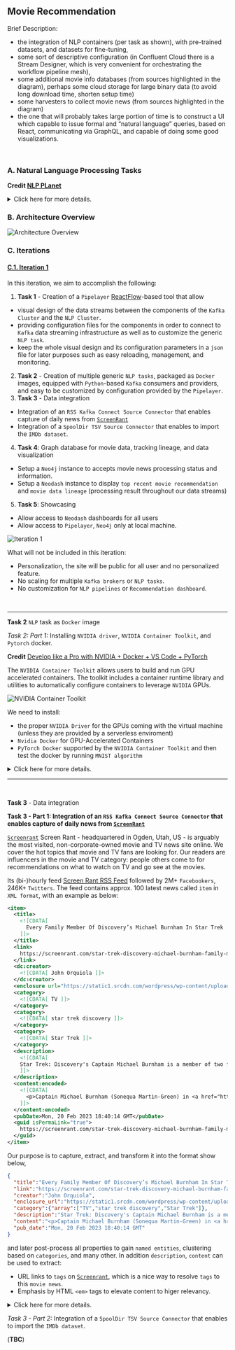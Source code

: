## Movie Recommendation

Brief Description:
- the integration of NLP containers (per task as shown), with pre-trained datasets, and datasets for fine-tuning,
- some sort of descriptive configuration (in Confluent Cloud there is a Stream Designer, which is very convenient for orchestrating the workflow pipeline mesh),
- some additional movie info databases (from sources highlighted in the diagram), perhaps some cloud storage for large binary data (to avoid long download time, shorten setup time)
- some harvesters to collect movie news (from sources highlighted in the diagram)
- the one that will probably takes large portion of time is to construct a UI which capable to issue formal and “natural language” queries, based on React, communicating via GraphQL, and capable of doing some good visualizations.

&nbsp;

### A. Natural Language Processing Tasks

**Credit [NLP PLanet](https://www.nlplanet.org)**

<details>
<summary>Click here for more details.</summary>
<p>

1. Text Preprocessing
  + Coreference Resolution: clustering mentions in text that refer to the same underlying real-world entities.
  + Part Of Speech (POS) tagging: tagging a word in a text with its part of speech. A part of speech is a category of words with similar grammatical properties, such as noun, verb, adjective, adverb, pronoun, preposition, conjunction, etc.
  + Word Sense Disambiguation: associating words in context with their most suitable entry in a pre-defined sense inventory (typically WordNet).
  + Grammatical Error Correction: correcting different kinds of errors in text such as spelling, punctuation, grammatical, and word choice errors.
  + Feature Extraction: extraction of generic numerical features from text, usually embeddings.
2. Classification
  + Text Classification: assigning a category to a sentence or document (e.g. spam filtering).
  + Sentiment Analysis: identifying the polarity of a piece of text.
3. Information Retrieval and Document Ranking
  + Sentence/document similarity: determining how similar two texts are.
  + Question Answering: the task of answering a question in natural language.
4. Text-to-Text Generation
  + Machine Translation: translating from one language to another.
  + Text Generation: creating text that appears indistinguishable from human-written text.
  + Text Summarization: creating a shortened version of several documents that preserves most of their meaning.
  + Text Simplification: making a text easier to read and understand, while preserving its main ideas and approximate meaning.
  + Lexical Normalization: translating/transforming a non-standard text to a standard register.
  + Paraphrase Generation: creating an output sentence that preserves the meaning of input but includes variations in word choice and grammar.
5. Knowledge bases, entities and relations
  + Relation extraction: extracting semantic relationships from a text. Extracted relationships usually occur between two or more entities and fall into specific semantic categories (e.g. lives in, sister of, etc).
  + Relation prediction: identifying a named relation between two named semantic entities.
  + Named Entity Recognition: tagging entities in text with their corresponding type, typically in BIO notation.
  + Entity Linking: recognizing and disambiguating named entities to a knowledge base (typically Wikidata).
6. Topics and Keywords
  + Topic Modeling: identifying abstract “topics” underlying a collection of documents.
  + Keyword Extraction: identifying the most relevant terms to describe the subject of a document
7. Chatbots
  + Intent Detection: capturing the semantics behind messages from users and assigning them to the correct label.
  + Slot Filling: aims to extract the values of certain types of attributes (or slots, such as cities or dates) for a given entity from texts.
  + Dialog Management: managing of state and flow of conversations.
8. Text Reasoning
  + Common Sense Reasoning: use of “common sense” or world knowledge to make inferences.
  + Natural Language Inference: determining whether a “hypothesis” is true (entailment), false (contradiction), or undetermined (neutral) given a “premise”.
9. Fake News and Hate Speech Detection
  + Fake News Detection: detecting and filtering out texts containing false and misleading information.
  + Stance Detection: determining an individual’s reaction to a primary actor’s claim. It is a core part of a set of approaches to fake news assessment.
  + Hate Speech Detection: detecting if a piece of text contains hate speech.
10. Text-to-Data and viceversa
  + Text-to-Speech: technology that reads digital text aloud.
  + Speech-to-Text: transcribing speech to text.
  + Text-to-Image: generating photo-realistic images which are semantically consistent with the text descriptions.
  + Data-to-Text: producing text from non-linguistic input, such as databases of records, spreadsheets, and expert system knowledge bases.

![NLP Task](../img/movie-rec/NLP_tasks.png)

</p>
</details>

### B. Architecture Overview

![Architecture Overview](../img/movie-rec/DMRI-EXC3-Movie-Recommendation.001.png)

### C. Iterations

#### [C.1. Iteration 1](#c1-iteration-1)

In this iteration, we aim to accomplish the following:
1. **Task 1** - Creation of a `Pipelayer` [ReactFlow](https://reactflow.dev)-based tool that allow
  + visual design of the data streams between the components of the `Kafka Cluster` and the `NLP Cluster`.
  + providing configuration files for the components in order to connect to `Kafka` data streaming infrastructure as well as to customize the generic `NLP task`.
  + keep the whole visual design and its configuration parameters in a `json` file for later purposes such as easy reloading, management, and monitoring.
2. **Task 2** -  Creation of multiple generic `NLP tasks`, packaged as `Docker` images, equipped with `Python`-based `Kafka` consumers and providers, and easy to be customized by configuration provided by the `Pipelayer`.
3. **Task 3** - Data integration 
  + Integration of an `RSS Kafka Connect Source Connector` that enables capture of daily news from  [`ScreenRant`](https://screenrant.com)
  + Integration of a `SpoolDir TSV Source Connector` that enables to import the `IMDb dataset`.
4. **Task 4**: Graph database for movie data, tracking lineage, and data visualization
  - Setup a `Neo4j` instance to accepts movie news processing status and information.
  - Setup a `Neodash` instance to display `top recent movie recommendation` and `movie data lineage` (processing result throughout our data streams)
5. **Task 5**: Showcasing
  - Allow access to `Neodash` dashboards for all users
  - Allow access to `Pipelayer`, `Neo4j` only at local machine.

![Iteration 1](../img/movie-rec/DMRI-Example-Case-3-Movie-Recommendation-Iteration-1.png)

What will not be included in this iteration:
- Personalization, the site will be public for all user and no personalized feature.
- No scaling for multiple `Kafka brokers` or `NLP tasks`.
- No customization for `NLP pipelines` or `Recommendation dashboard`.

&nbsp;

---

**Task 2** `NLP` task as `Docker` image

*Task 2: Part 1:* Installing `NVIDIA driver`, `NVIDIA Container Toolkit`, and `Pytorch` docker.

**Credit** [Develop like a Pro with NVIDIA + Docker + VS Code + PyTorch](https://blog.roboflow.com/nvidia-docker-vscode-pytorch/)

The `NVIDIA Container Toolkit` allows users to build and run GPU accelerated containers. The toolkit includes a container runtime library and utilities to automatically configure containers to leverage `NVIDIA` GPUs.

![`NVIDIA Container Toolkit`](../img/movie-rec/nvidia-container-toolkit.png)

We need to install:
- the proper `NVIDIA Driver` for the GPUs coming with the virtual machine (unless they are provided by a serverless enviroment)
- `Nvidia Docker` for GPU-Accelerated Containers
- `PyTorch Docker` supported by the `NVIDIA Container Toolkit` and then test the docker by running `MNIST algorithm`


<details>
<summary>Click here for more details.</summary>
<p>

1. A virtual machine is created in the `Google Cloud Platform`:

- `n1-standard-8`, 8 vCPU, 30GB RAM, `threads-per-core=2`, `visible-core-count=4`
- `NVIDIA T4`
- `ubuntu-2204-jammy-v20230114`
- 100 GB persistent disk
- access via SSH (keys)
- allow HTTP/HTTPS (with provisioned static internal/external IPs)

2. Install Docker and test the installation:

```bash
./scripts/docker/install.sh
./scripts/docker/test.sh
```

3. Install `gcc`, `make`

```bash
sudo apt install gcc make
```

4. Download driver for `NVIDIA Tesla T4` supporting `CUDA 11.7`

```bash
wget "https://us.download.nvidia.com/tesla/515.86.01/NVIDIA-Linux-x86_64-515.86.01.run"
chmod +x NVIDIA-Linux-x86_64-515.86.01.run
sudo ./NVIDIA-Linux-x86_64-515.86.01.run
```

5. Run `nvidia-smi` to verify installation
```bash
nvidia-smi
```
```bash
Fri Feb 17 20:21:13 2023       
+-----------------------------------------------------------------------------+
| NVIDIA-SMI 515.86.01    Driver Version: 515.86.01    CUDA Version: 11.7     |
|-------------------------------+----------------------+----------------------+
| GPU  Name        Persistence-M| Bus-Id        Disp.A | Volatile Uncorr. ECC |
| Fan  Temp  Perf  Pwr:Usage/Cap|         Memory-Usage | GPU-Util  Compute M. |
|                               |                      |               MIG M. |
|===============================+======================+======================|
|   0  Tesla T4            Off  | 00000000:00:04.0 Off |                    0 |
| N/A   38C    P0    28W /  70W |      2MiB / 15360MiB |      4%      Default |
|                               |                      |                  N/A |
+-------------------------------+----------------------+----------------------+
                                                                               
+-----------------------------------------------------------------------------+
| Processes:                                                                  |
|  GPU   GI   CI        PID   Type   Process name                  GPU Memory |
|        ID   ID                                                   Usage      |
|=============================================================================|
|  No running processes found                                                 |
+-----------------------------------------------------------------------------+
```

6. Install Nvidia Docker for GPU-Accelerated Containers

```bash
distribution=$(. /etc/os-release;echo $ID$VERSION_ID) \
  && curl -fsSL https://nvidia.github.io/libnvidia-container/gpgkey | sudo gpg --dearmor -o /usr/share/keyrings/nvidia-container-toolkit-keyring.gpg \
  && curl -s -L https://nvidia.github.io/libnvidia-container/$distribution/libnvidia-container.list | \
  sed 's#deb https://#deb [signed-by=/usr/share/keyrings/nvidia-container-toolkit-keyring.gpg] https://#g' | \
  sudo tee /etc/apt/sources.list.d/nvidia-container-toolkit.list
sudo apt-get update
sudo apt-get install -y nvidia-docker2
sudo systemctl restart docker
```

7. Test the installation. You should see the correct output *from* `nvidia-smi` *inside the container*. 

```bash
docker run --rm --gpus all nvidia/cuda:11.7.1-base-ubuntu22.04 nvidia-smi
```
```bash
Fri Feb 17 20:23:57 2023       
+-----------------------------------------------------------------------------+
| NVIDIA-SMI 515.86.01    Driver Version: 515.86.01    CUDA Version: 11.7     |
|-------------------------------+----------------------+----------------------+
| GPU  Name        Persistence-M| Bus-Id        Disp.A | Volatile Uncorr. ECC |
| Fan  Temp  Perf  Pwr:Usage/Cap|         Memory-Usage | GPU-Util  Compute M. |
|                               |                      |               MIG M. |
|===============================+======================+======================|
|   0  Tesla T4            Off  | 00000000:00:04.0 Off |                    0 |
| N/A   40C    P0    28W /  70W |      2MiB / 15360MiB |      5%      Default |
|                               |                      |                  N/A |
+-------------------------------+----------------------+----------------------+
                                                                               
+-----------------------------------------------------------------------------+
| Processes:                                                                  |
|  GPU   GI   CI        PID   Type   Process name                  GPU Memory |
|        ID   ID                                                   Usage      |
|=============================================================================|
|  No running processes found                                                 |
+-----------------------------------------------------------------------------+
```

`--gpus` is used to specify which GPU the container should see, all means "all of them". If you want to expose only one you can pass its id `--gpus 1`. You can also specify a list of GPUs to use, `--gpus "device=1,2"`

8. Run GPU Accelerated Containers with PyTorch

```bash
docker run --gpus all -it --rm nvcr.io/nvidia/pytorch:23.01-py3
```

9. Changing to higher performance command line options

```bash
docker run --gpus all --ipc=host --ulimit memlock=-1 --ulimit stack=67108864 -it --rm nvcr.io/nvidia/pytorch:23.01-py3
```

```bash
=============
== PyTorch ==
=============

NVIDIA Release 23.01 (build 52269074)
PyTorch Version 1.14.0a0+44dac51

Container image Copyright (c) 2023, NVIDIA CORPORATION & AFFILIATES. All rights reserved.

Copyright (c) 2014-2023 Facebook Inc.
Copyright (c) 2011-2014 Idiap Research Institute (Ronan Collobert)
Copyright (c) 2012-2014 Deepmind Technologies    (Koray Kavukcuoglu)
Copyright (c) 2011-2012 NEC Laboratories America (Koray Kavukcuoglu)
Copyright (c) 2011-2013 NYU                      (Clement Farabet)
Copyright (c) 2006-2010 NEC Laboratories America (Ronan Collobert, Leon Bottou, Iain Melvin, Jason Weston)
Copyright (c) 2006      Idiap Research Institute (Samy Bengio)
Copyright (c) 2001-2004 Idiap Research Institute (Ronan Collobert, Samy Bengio, Johnny Mariethoz)
Copyright (c) 2015      Google Inc.
Copyright (c) 2015      Yangqing Jia
Copyright (c) 2013-2016 The Caffe contributors
All rights reserved.

Various files include modifications (c) NVIDIA CORPORATION & AFFILIATES.  All rights reserved.

This container image and its contents are governed by the NVIDIA Deep Learning Container License.
By pulling and using the container, you accept the terms and conditions of this license:
https://developer.nvidia.com/ngc/nvidia-deep-learning-container-license

NOTE: CUDA Forward Compatibility mode ENABLED.
  Using CUDA 12.0 driver version 525.85.11 with kernel driver version 515.86.01.
  See https://docs.nvidia.com/deploy/cuda-compatibility/ for details.

root@6e7bbf2efd04:/workspace# python
Python 3.8.10 (default, Nov 14 2022, 12:59:47) 
[GCC 9.4.0] on linux
Type "help", "copyright", "credits" or "license" for more information.
>>> import torch
>>> torch.cuda.is_available()
True
>>> torch.backends.cudnn.version()
8700
>>> 
```

10. Now we can proceed to test [`MNIST Handwritten Digit Recognition in PyTorch`](../src/movie-rec/train.py)

```bash
./scripts/nlp/test.sh
```

```bash
Downloading http://yann.lecun.com/exdb/mnist/train-images-idx3-ubyte.gz
Downloading http://yann.lecun.com/exdb/mnist/train-images-idx3-ubyte.gz to ../data/MNIST/raw/train-images-idx3-ubyte.gz
100%|██████████████████████████████████████████████████████████████████████████████████████████████████████████████████████████████████████████████████| 9912422/9912422 [00:00<00:00, 42952511.03it/s]
Extracting ../data/MNIST/raw/train-images-idx3-ubyte.gz to ../data/MNIST/raw

Downloading http://yann.lecun.com/exdb/mnist/train-labels-idx1-ubyte.gz
Downloading http://yann.lecun.com/exdb/mnist/train-labels-idx1-ubyte.gz to ../data/MNIST/raw/train-labels-idx1-ubyte.gz
100%|██████████████████████████████████████████████████████████████████████████████████████████████████████████████████████████████████████████████████████| 28881/28881 [00:00<00:00, 15283332.55it/s]
Extracting ../data/MNIST/raw/train-labels-idx1-ubyte.gz to ../data/MNIST/raw

Downloading http://yann.lecun.com/exdb/mnist/t10k-images-idx3-ubyte.gz
Downloading http://yann.lecun.com/exdb/mnist/t10k-images-idx3-ubyte.gz to ../data/MNIST/raw/t10k-images-idx3-ubyte.gz
100%|██████████████████████████████████████████████████████████████████████████████████████████████████████████████████████████████████████████████████| 1648877/1648877 [00:00<00:00, 10997068.46it/s]
Extracting ../data/MNIST/raw/t10k-images-idx3-ubyte.gz to ../data/MNIST/raw

Downloading http://yann.lecun.com/exdb/mnist/t10k-labels-idx1-ubyte.gz
Downloading http://yann.lecun.com/exdb/mnist/t10k-labels-idx1-ubyte.gz to ../data/MNIST/raw/t10k-labels-idx1-ubyte.gz
100%|████████████████████████████████████████████████████████████████████████████████████████████████████████████████████████████████████████████████████████| 4542/4542 [00:00<00:00, 20528587.03it/s]
Extracting ../data/MNIST/raw/t10k-labels-idx1-ubyte.gz to ../data/MNIST/raw

Train Epoch: 1 [0/60000 (0%)]	Loss: 2.282550
Train Epoch: 1 [640/60000 (1%)]	Loss: 1.385302
Train Epoch: 1 [1280/60000 (2%)]	Loss: 0.936717
...
Train Epoch: 14 [58880/60000 (98%)]	Loss: 0.003294
Train Epoch: 14 [59520/60000 (99%)]	Loss: 0.004645

Test set: Average loss: 0.0263, Accuracy: 9919/10000 (99%)
```

---

*Task 2: Part 2:* Creating our `NLP tasks` 

We create our `NLP tasks` as following:
- Extend the `Pytorch` docker, 
- Adding `HuggingFace` `pipelines`, make its `transformers` and `datasets` easily *cached*,
- Make these dockers *easily configurable* per each of the `NLP Tasks`: `text classification`, `question-answering`, and `text summarization` (and many more)
- Add a `Kafka consumer` and a `Kafka producer` to consume incoming messages and produce outgoing messages to `Kafka topics`.
- Allow `content-based routing` for the outgoing messages depending on the processing result of the imcoming messages.

1. Test `Docker` images for our `NLP Tasks`

```bash
docker compose -f docker-compose-nlp.yml up
```
```bash
question-answer  |       score  start  end               answer
question-answer  | 0  0.938275    141  160  Joker: Folie à Deux
question-answer  | 
summerizer       |  Todd Phillips took to Instagram to unveil the first look at Lady Gaga in the sequel Joker: Folie à Deux. All signs appear to point to the multi-hyphenate portraying iconic DC character Harley Quinn. The Joker sequel is set to release on October 4, 2024. 
summerizer       | 
text-classifier  |                                             sequence     labels    scores
text-classifier  | 0  Who says Valentine's Day can't have some jokes...      movie  0.551902
text-classifier  | 1  Who says Valentine's Day can't have some jokes...      sport  0.205438
text-classifier  | 2  Who says Valentine's Day can't have some jokes...   business  0.103893
text-classifier  | 3  Who says Valentine's Day can't have some jokes...     health  0.084764
text-classifier  | 4  Who says Valentine's Day can't have some jokes...  education  0.027428
text-classifier  | 5  Who says Valentine's Day can't have some jokes...   politics  0.026575
```

(**TBC**)

</p>
</details>

---

&nbsp;

**Task 3** - Data integration 

**Task 3 - Part 1: Integration of an `RSS Kafka Connect Source Connector` that enables capture of daily news from  [`ScreenRant`](https://screenrant.com)**

[`Screenrant`](https://screenrant.com) Screen Rant - headquartered in  Ogden, Utah, US - is arguably the most visited, non-corporate-owned movie and TV news site online. We cover the hot topics that movie and TV fans are looking for. Our readers are influencers in the movie and TV category: people others come to for recommendations on what to watch on TV and go see at the movies.  

Its (bi-)hourly feed [Screen Rant RSS Feed](https://screenrant.com/feed/) followed by 2M+ `Facebookers`, 246K+ `Twitters`. The feed contains approx. 100 latest news called `item` in `XML format`, with an example as below:
```xml
<item>
  <title>
    <![CDATA[
      Every Family Member Of Discovery’s Michael Burnham In Star Trek
    ]]>
  </title>
  <link>
    https://screenrant.com/star-trek-discovery-michael-burnham-family-members/
  </link>
  <dc:creator>
    <![CDATA[ John Orquiola ]]>
  </dc:creator>
  <enclosure url="https://static1.srcdn.com/wordpress/wp-content/uploads/2023/02/every-family-member-of-discovery-s-michael-burnham-in-star-trek.jpg" length="656" type="image/jpeg"/>
  <category>
    <![CDATA[ TV ]]>
  </category>
  <category>
    <![CDATA[ star trek discovery ]]>
  </category>
  <category>
    <![CDATA[ Star Trek ]]>
  </category>
  <description>
    <![CDATA[
    Star Trek: Discovery's Captain Michael Burnham is a member of two families and she has relatives in two different eras of Star Trek.
    ]]>
  </description>
  <content:encoded>
    <![CDATA[
      <p>Captain Michael Burnham (Sonequa Martin-Green) in <a href="https://screenrant.com/tag/star-trek-discovery/"><em><strong>Star Trek: Discovery</strong></em></a> is fortunate to be part of two families in two different eras. Burnham is <em>Discovery</em>&#39;s central character, and the focus on Michael as the primary lead distinguishes <em>Discovery </em>from other Star Trek series. In turn, Michael&#39;s rich backstory is supported by multiple parental figures, siblings, and a couple of notable love affairs with Lt. Ash Tyler (Shazad Latif) and Cleveland Booker (David Ajala).</p>
    ]]>
  </content:encoded>
  <pubDate>Mon, 20 Feb 2023 18:40:14 GMT</pubDate>
  <guid isPermaLink="true">
    https://screenrant.com/star-trek-discovery-michael-burnham-family-members/
  </guid>
</item>
```

Our purpose is to capture, extract, and transform it into the format show below,
```json
{
  "title":"Every Family Member Of Discovery’s Michael Burnham In Star Trek",
  "link":"https://screenrant.com/star-trek-discovery-michael-burnham-family-members/",
  "creator":"John Orquiola",
  "enclosure_url":"https://static1.srcdn.com/wordpress/wp-content/uploads/2023/02/every-family-member-of-discovery-s-michael-burnham-in-star-trek.jpg",
  "category":{"array":["TV","star trek discovery","Star Trek"]},
  "description":"Star Trek: Discovery's Captain Michael Burnham is a member of two families and she has relatives in two different eras of Star Trek.",
  "content":"<p>Captain Michael Burnham (Sonequa Martin-Green) in <a href=\"https://screenrant.com/tag/star-trek-discovery/\"><em><strong>Star Trek: Discovery</strong></em></a> is fortunate to be part of two families in two different eras. Burnham is <em>Discovery</em>&#39;s central character, and the focus on Michael as the primary lead distinguishes <em>Discovery </em>from other Star Trek series. In turn, Michael&#39;s rich backstory is supported by multiple parental figures, siblings, and a couple of notable love affairs with Lt. Ash Tyler (Shazad Latif) and Cleveland Booker (David Ajala).</p>",
  "pub_date":"Mon, 20 Feb 2023 18:40:14 GMT"
}
```

and later post-process all properties to gain `named entities`, clustering based on `categories`, and many other.
In addition `description`, `content` can be used to extract:
- URL links to `tags` on [`Screenrant`](https://screenrant.com), which is a nice way to resolve `tags` to this `movie news`.
- Emphasis by HTML `<em>` tags to elevate content to higer relevancy.

<details>
<summary>Click here for more details.</summary>
<p>

We use the []`FilePulse Source Connector`](https://streamthoughts.github.io/kafka-connect-file-pulse/)

1. First, we define a [`value schema`](../conf/movie-rec/screenrant-value.avsc) for the news `item` based on [this](https://streamthoughts.github.io/kafka-connect-file-pulse/docs/developer-guide/configuration/#defining-connect-record-schema):

```json
{
	"name": "screentrant_value",
	"type":"STRUCT",
	"fieldSchemas": {
		"link":{"type":"STRING", "isOptional":false},
		"pub_date":{"type":"STRING", "isOptional":false},
		"category": {"type":"ARRAY", "isOptional":true, "valueSchema": {"type": "STRING"}},
		"content":{"type":"STRING", "isOptional":false},
		"creator":{"type":"STRING", "isOptional":false},
		"description":{"type":"STRING", "isOptional":false},
		"enclosure_url":{"type":"STRING", "isOptional":false},
		"title":{"type":"STRING", "isOptional":false}
	}
}
```

2. The `Source Connector` is [defined in-line](../scripts/movie-rec/create_filepulse_connector.sh) as follow

```bash
curl -i -X PUT -H "Accept:application/json" -H  "Content-Type:application/json" \
  http://${connect_local_host}:${connect_port}/connectors/${connector}/config \
  -d '{
    "connector.class":"io.streamthoughts.kafka.connect.filepulse.source.FilePulseSourceConnector",
    "fs.listing.class":"io.streamthoughts.kafka.connect.filepulse.fs.LocalFSDirectoryListing",
    "fs.listing.directory.path":"/data/filepulse/xml",
    "fs.listing.filters":"io.streamthoughts.kafka.connect.filepulse.fs.filter.RegexFileListFilter",
    "fs.listing.interval.ms":10000,
    "fs.cleanup.policy.class": "io.streamthoughts.kafka.connect.filepulse.fs.clean.LogCleanupPolicy ",
    "file.filter.regex.pattern":".*\\.xml$",
    "offset.strategy":"name",
    "reader.xpath.expression":"/rss/channel/item",
    "reader.xpath.result.type":"NODESET",
    "reader.xml.force.array.on.fields":"category",
    "reader.xml.parser.validating.enabled":true,
    "reader.xml.parser.namespace.aware.enabled":true,
    "filters":"enclosure,content,pubDate,Exclude",
    "filters.enclosure.type":"io.streamthoughts.kafka.connect.filepulse.filter.MoveFilter",
    "filters.enclosure.source":"enclosure.url",
    "filters.enclosure.target":"enclosure_url",
    "filters.content.type":"io.streamthoughts.kafka.connect.filepulse.filter.RenameFilter",
    "filters.content.field":"encoded",
    "filters.content.target":"content",
    "filters.pubDate.type":"io.streamthoughts.kafka.connect.filepulse.filter.RenameFilter",
    "filters.pubDate.field":"pubDate",
    "filters.pubDate.target":"pub_date",
    "filters.Exclude.type":"io.streamthoughts.kafka.connect.filepulse.filter.ExcludeFilter",
    "filters.Exclude.fields":"enclosure,guid",
    "topic":"'${topic}'",
    "tasks.file.status.storage.bootstrap.servers":"'${broker_internal_host}':'${broker_internal_port}'",
    "tasks.file.status.storage.topic":"connect-file-pulse-status",
    "tasks.reader.class":"io.streamthoughts.kafka.connect.filepulse.fs.reader.LocalXMLFileInputReader",
    "tasks.max": 1,
    "value.connect.schema":"{ \"name\": \"screentrant_value\", \"type\":\"STRUCT\", \"fieldSchemas\": { \"link\":{\"type\":\"STRING\", \"isOptional\":false}, \"pub_date\":{\"type\":\"STRING\", \"isOptional\":false}, \"category\": {\"type\":\"ARRAY\", \"isOptional\":true, \"valueSchema\": {\"type\": \"STRING\"}}, \"content\":{\"type\":\"STRING\", \"isOptional\":false}, \"creator\":{\"type\":\"STRING\", \"isOptional\":false}, \"description\":{\"type\":\"STRING\", \"isOptional\":false}, \"enclosure_url\":{\"type\":\"STRING\", \"isOptional\":false}, \"title\":{\"type\":\"STRING\", \"isOptional\":false} } }"
  }'
```

The filter `filters.enclosure` uses a `MoveFilter` to move the `url` inside the tag `<enclosure>` into the (converted) `json` field `enclosure_url`, there is no need for `XML` attribute `size` `type` (although we might need if we want to propulate a website with those images, abeit the dimensions can be detected as well (?)).

It is worth to mention that to extract a single `RSS` feed containing `100` `items` of movie news into 100 `Kafka` messages, an `XPath` to identify the items need to be defined in the configuration
```json
"reader.xpath.expression":"/rss/channel/item",
```

It is decided to obtains the results as `NODESET`, since each of the properties of an `item` can have attribute that is valueable, such as `url` for the `enclosure` `XML` tag, so the configuration has to be done accordingly:
```json
"reader.xpath.result.type":"NODESET",
```

Note that the `FilePulse` library convert `XML` tags with names in form `<part1>:<part2>` into `<part2>`, for example `dc:creator` and `content:encoded` are converted into `creator` and `encoded`. Thus, the filter `filters.content` is used to rename the `encloded` into `content`. Filter `filters.pubDate` is to convert `pubDate` into `pub_date` for the sake of consistency. Last, filter `filters.Exclude` is used to drop the (extracted) `enclosure` and `guid` (since both `link` and `guid` have the same content and it makes more sense to refer back to the news using the `link` rather then `guid`, which is unfortunately not within our namespace).


And finally, the created `value.connect.schema`, which is to be sent to `Kafka Connect`, defined in just above, is `double-quote escaped`, `tabs removed`, and `linefeeds removed`, in order to convert into a `escaped` string that can be used in the configuration:
```json
"value.connect.schema":"{ \"name\": \"screentrant_value\", \"type\":\"STRUCT\", \"fieldSchemas\": { \"link\":{\"type\":\"STRING\", \"isOptional\":false}, \"pub_date\":{\"type\":\"STRING\", \"isOptional\":false}, \"category\": {\"type\":\"ARRAY\", \"isOptional\":true, \"valueSchema\": {\"type\": \"STRING\"}}, \"content\":{\"type\":\"STRING\", \"isOptional\":false}, \"creator\":{\"type\":\"STRING\", \"isOptional\":false}, \"description\":{\"type\":\"STRING\", \"isOptional\":false}, \"enclosure_url\":{\"type\":\"STRING\", \"isOptional\":false}, \"title\":{\"type\":\"STRING\", \"isOptional\":false} } }"
```

The [Developer Guide](https://streamthoughts.github.io/kafka-connect-file-pulse/docs/developer-guide/) is amazingly details, although it is not written for beginners. It is worth to study the connector by the following articles (for file-based (or anything that can be turned into a file) `XML`)
- [Kafka Connect FilePulse - One Connector to Ingest them All!](https://medium.com/streamthoughts/kafka-connect-filepulse-one-connector-to-ingest-them-all-faed018a725c)
- [Streaming data into Kafka S01/E02 - Loading XML file](https://dev.to/fhussonnois/streaming-data-into-kafka-s01-e02-loading-xml-file-529i)
- [Ingesting XML data into Kafka - Option 3: Kafka Connect FilePulse connector](https://rmoff.net/2020/10/01/ingesting-xml-data-into-kafka-option-3-kafka-connect-filepulse-connector/)

Note that it is important the the `XML` files (feeds) location is configured as 
```json
"fs.listing.directory.path":"/data/filepulse/xml",
```

thus, they have to be downloaded and placed into `$PWD/kafka-ce/connect/data`, which is mapped to the local volume by [docker-compose-kafka-ce.yml](../docker-compose-kafka-ce.yml)

```yaml
  ####################
  # connect
  ####################
  connect:
    image: confluentinc/cp-kafka-connect:7.3.1
    hostname: connect
    container_name: connect
    ...
    volumes:
      - $PWD/kafka-ce/connect/data:/data
      - $PWD/kafka-ce/plugins:/usr/share/confluent-hub-components
    restart: always
```

3. Run the test

First, (setup Docker, test the setup, and then) start Kafka
```bash
./scripts/kafka/setup.sh
./scripts/kafka/start_after_setup.sh
```

Then run the test
```bash
./scripts/movie-rec/test_filepulse_screenrant.sh
```

What does it do? Lets take a look at its content:
```bash
# Download the current RSS feed from https://screenrant.com/feed/
# In production it is recommended to run a cronjob, note that the feed is updated frequently
# We don't worry about duplication, since the messages are fed into Kafka and it will eliminate duplicates - depending on our choice for unique constraints
./scripts/movie-rec/download_current_rss.sh

# List the current Connect plugins
# What we need is the "io.streamthoughts.kafka.connect.filepulse.source.FilePulseSourceConnector"
./scripts/movie-rec/list_connect_plugins.sh

# List the current connector instances
# It could show an earlier version of the "filepulse-screenrant" connector, but don't worry, it will be updated
./scripts/movie-rec/list_connectors.sh

# List the current topics
# It could show that the topic "topic-screenrant" exists, but that will have no effect
./scripts/movie-rec/list_topics.sh

# List the current subject in the "schema registry" of the Kafka cluster
# It could show that the subject "topic-screenrant-value" exists, this script will update it with a new version
./scripts/movie-rec/list_subjects.sh

# Create the FilePulse connector with the configuration shown above to read XML messages
./scripts/movie-rec/create_filepulse_connector.sh ${topic} ${connector} ${test_internal_ms_setup}

# Wait until the connector instance becomes available
./scripts/movie-rec/wait_for_connector.sh ${connector}

# Wait until the schema registry subject becomes available
./scripts/movie-rec/wait_for_subject.sh ${subject}

# Wait until the topic becomes available
./scripts/movie-rec/wait_for_topic.sh ${topic}

# The FilePulse source connector instance will 
# - automatically kick-in, 
# - reading messages, 
# - process them according to the "filters" instructions
# - convert them from XML into AVRO messages according to the schema (now) stored in the schema registry
# - produce these messages into the topic

# Test consuming messages with in a number of seconds
# The consumer_group variable is used to define a consumer group,
# that will be used to reset the consumer offsets if messages need to be reread
./scripts/movie-rec/consume_messages.sh ${topic} ${timeout_ms} ${consumer_group}
echo ''

# Here messages are reread and reprocessed
echo Reset consumer offset and consume again ✅
./scripts/movie-rec/consume_messages.sh ${topic} ${timeout_ms} ${consumer_group}

# Subject, topic, and connector instance are deleted to cleanup the cluster
./scripts/movie-rec/delete_subject.sh ${subject}
./scripts/movie-rec/delete_topic.sh ${topic}
./scripts/movie-rec/delete_connector.sh ${connector}

# Downloaded RSS files are removed
./scripts/movie-rec/remove_all_downloaded_rss.sh
```

Console output listed below, some truncated for ease to read,
```bash
Downloading data into for filepulse folder ...
kafka-ce/connect/data/filepulse/xmlscreenrant-rss-1676937347476.xml is downloaded. ✅

Listing all available plugins ...
curl -s -XGET http://localhost:8083/connector-plugins | jq '.[].class'
"io.confluent.connect.jdbc.JdbcSinkConnector"
"streams.kafka.connect.sink.Neo4jSinkConnector"
"com.github.jcustenborder.kafka.connect.spooldir.SpoolDirAvroSourceConnector"
"com.github.jcustenborder.kafka.connect.spooldir.SpoolDirBinaryFileSourceConnector"
"com.github.jcustenborder.kafka.connect.spooldir.SpoolDirCsvSourceConnector"
"com.github.jcustenborder.kafka.connect.spooldir.SpoolDirJsonSourceConnector"
"com.github.jcustenborder.kafka.connect.spooldir.SpoolDirLineDelimitedSourceConnector"
"com.github.jcustenborder.kafka.connect.spooldir.SpoolDirSchemaLessJsonSourceConnector"
"com.github.jcustenborder.kafka.connect.spooldir.elf.SpoolDirELFSourceConnector"
"io.confluent.connect.jdbc.JdbcSourceConnector"
"io.debezium.connector.mysql.MySqlConnector"
"io.streamthoughts.kafka.connect.filepulse.source.FilePulseSourceConnector"
"org.apache.kafka.connect.mirror.MirrorCheckpointConnector"
"org.apache.kafka.connect.mirror.MirrorHeartbeatConnector"
"org.apache.kafka.connect.mirror.MirrorSourceConnector"
"streams.kafka.connect.source.Neo4jSourceConnector"

Listing all connectors ...
curl -s -XGET http://localhost:8083/connectors | jq '.[]'

List all topics ...
docker exec -it broker /bin/kafka-topics --bootstrap-server broker:29092 --list
__consumer_offsets
__transaction_state
_confluent-ksql-default__command_topic
_confluent-monitoring
_schemas
connect-file-pulse-status
default_ksql_processing_log
docker-connect-configs
docker-connect-offsets
docker-connect-status

List all current subjects ...
curl --silent -X GET http://localhost:8081/subjects | jq .[]

Creating filepulse connector ...
curl -i -X PUT -H Accept:application/json -H  Content-Type:application/json     http://localhost:8083/connectors/filepulse-screenrant/config     -d '{
        connector.class:io.streamthoughts.kafka.connect.filepulse.source.FilePulseSourceConnector,
        fs.listing.class:io.streamthoughts.kafka.connect.filepulse.fs.LocalFSDirectoryListing,
        fs.listing.directory.path:/data/filepulse/xml,
        fs.listing.filters:io.streamthoughts.kafka.connect.filepulse.fs.filter.RegexFileListFilter,
        fs.listing.interval.ms:${internal_ms_setup},
        fs.cleanup.policy.class: io.streamthoughts.kafka.connect.filepulse.fs.clean.LogCleanupPolicy ,
        file.filter.regex.pattern:.*\.xml,
        offset.strategy:name,
        reader.xpath.expression:/rss/channel/item,
        reader.xpath.result.type:NODESET,
        reader.xml.force.array.on.fields:category,
        reader.xml.parser.validating.enabled:true,
        reader.xml.parser.namespace.aware.enabled:true,
        filters:enclosure,content,pubDate,Exclude,
        filters.enclosure.type:io.streamthoughts.kafka.connect.filepulse.filter.MoveFilter,
        filters.enclosure.source:enclosure.url,
        filters.enclosure.target:enclosure_url,
        filters.content.type:io.streamthoughts.kafka.connect.filepulse.filter.RenameFilter,
        filters.content.field:encoded,
        filters.content.target:content,
        filters.pubDate.type:io.streamthoughts.kafka.connect.filepulse.filter.RenameFilter,
        filters.pubDate.field:pubDate,
        filters.pubDate.target:pub_date,
        filters.Exclude.type:io.streamthoughts.kafka.connect.filepulse.filter.ExcludeFilter,
        filters.Exclude.fields:enclosure,guid,
        topic:${topic},
        tasks.file.status.storage.bootstrap.servers:${broker_internal_host}:${broker_internal_port},
        tasks.file.status.storage.topic:connect-file-pulse-status,
        tasks.reader.class:io.streamthoughts.kafka.connect.filepulse.fs.reader.LocalXMLFileInputReader,
        tasks.max: 1,
        value.connect.schema:{ "name": "screentrant_value", "type":"STRUCT", "fieldSchemas": { "link":{"type":"STRING", "isOptional":false}, "pub_date":{"type":"STRING", "isOptional":false}, "category": {"type":"ARRAY", "isOptional":true, "valueSchema": {"type": "STRING"}}, "content":{"type":"STRING", "isOptional":false}, "creator":{"type":"STRING", "isOptional":false}, "description":{"type":"STRING", "isOptional":false}, "enclosure_url":{"type":"STRING", "isOptional":false}, "title":{"type":"STRING", "isOptional":false} } }
    }'

HTTP/1.1 201 Created
Date: Mon, 20 Feb 2023 23:55:49 GMT
Location: http://localhost:8083/connectors/filepulse-screenrant
Content-Type: application/json
Content-Length: 2383
Server: Jetty(9.4.48.v20220622)

{"name":"filepulse-screenrant","config":{"connector.class":"io.streamthoughts.kafka.connect.filepulse.source.FilePulseSourceConnector","fs.listing.class":"io.streamthoughts.kafka.connect.filepulse.fs.LocalFSDirectoryListing","fs.listing.directory.path":"/data/filepulse/xml","fs.listing.filters":"io.streamthoughts.kafka.connect.filepulse.fs.filter.RegexFileListFilter","fs.listing.interval.ms":"10000","fs.cleanup.policy.class":"io.streamthoughts.kafka.connect.filepulse.fs.clean.LogCleanupPolicy ","file.filter.regex.pattern":".*\\.xml$","offset.strategy":"name","reader.xpath.expression":"/rss/channel/item","reader.xpath.result.type":"NODESET","reader.xml.force.array.on.fields":"category","reader.xml.parser.validating.enabled":"true","reader.xml.parser.namespace.aware.enabled":"true","filters":"enclosure,content,pubDate,Exclude","filters.enclosure.type":"io.streamthoughts.kafka.connect.filepulse.filter.MoveFilter","filters.enclosure.source":"enclosure.url","filters.enclosure.target":"enclosure_url","filters.content.type":"io.streamthoughts.kafka.connect.filepulse.filter.RenameFilter","filters.content.field":"encoded","filters.content.target":"content","filters.pubDate.type":"io.streamthoughts.kafka.connect.filepulse.filter.RenameFilter","filters.pubDate.field":"pubDate","filters.pubDate.target":"pub_date","filters.Exclude.type":"io.streamthoughts.kafka.connect.filepulse.filter.ExcludeFilter","filters.Exclude.fields":"enclosure,guid","topic":"topic-screenrant","tasks.file.status.storage.bootstrap.servers":"broker:29092","tasks.file.status.storage.topic":"connect-file-pulse-status","tasks.reader.class":"io.streamthoughts.kafka.connect.filepulse.fs.reader.LocalXMLFileInputReader","tasks.max":"1","value.connect.schema":"{ \"name\": \"screentrant_value\", \"type\":\"STRUCT\", \"fieldSchemas\": { \"link\":{\"type\":\"STRING\", \"isOptional\":false}, \"pub_date\":{\"type\":\"STRING\", \"isOptional\":false}, \"category\": {\"type\":\"ARRAY\", \"isOptional\":true, \"valueSchema\": {\"type\": \"STRING\"}}, \"content\":{\"type\":\"STRING\", \"isOptional\":false}, \"creator\":{\"type\":\"STRING\", \"isOptional\":false}, \"description\":{\"type\":\"STRING\", \"isOptional\":false}, \"enclosure_url\":{\"type\":\"STRING\", \"isOptional\":false}, \"title\":{\"type\":\"STRING\", \"isOptional\":false} } }","name":"filepulse-screenrant"},"tasks":[],"type":"source"}
Filepulse connector created ✅

Wait for connector filepulse-screenrant ...
filepulse-screenrant connector ready ✅
Wait for the subject topic-screenrant-value be ready ...

List all versions of topic-screenrant-value...
curl --silent -X GET http://localhost:8081/subjects/topic-screenrant-value/versions | jq
[
  5
]

Wait for topic topic-screenrant to be ready...
Topic topic-screenrant with replications ready ✅
Reset all consumer offsets of filepulse-consumer group ...
docker exec -it broker /bin/kafka-consumer-groups     --bootstrap-server broker:29092     --group screenrant-consumer --reset-offsets --to-earliest --all-topics --execute;


GROUP                          TOPIC                          PARTITION  NEW-OFFSET     
Consumer offsets reset ✅

Consume messages ...
docker exec -it schema-registry kafka-avro-console-consumer      --bootstrap-server broker:29092     --topic topic-screenrant --group screenrant-consumer --from-beginning --timeout-ms 5000     --property schema.registry.url=http://schema-registry:8081

{"pub_date":"Mon, 20 Feb 2023 23:51:14 GMT","creator":"Corey Larson","enclosure_url":"https://static1.srcdn.com/wordpress/wp-content/uploads/2023/02/star-wars-needs-mandalorian-movie-jon-favreau-wrong.jpg","link":"https://screenrant.com/star-wars-needs-mandalorian-movie-jon-favreau-wrong/","description":"\n                                            Jon Favreau thinks that The Mandalorian works great as a Disney+ tv series. But it could be so much more if made into a blockbuster movie. \n                                        ","category":{"array":["Movies","The Mandalorian","Star Wars (Franchise)"]},"title":"Jon Favreau's Wrong, Star Wars Needs A Mandalorian Movie","content":"\n                                                                                                                    <p><a href=\"https://screenrant.com/tag/the-mandalorian/\"><strong><em>The Mandalorian</em></strong></a> season 3 is headed to Disney+ on March 1st, but some fans wonder why it continues to be relegated to a Disney+ TV show when it could be so much more. <em>Star Wars</em> may have taken a gap from the big screen, but the last few years have seen Lucasfilm transform it into a success transmedia franchise. <em>The Mandalorian</em> is essentially Disney+&#39;s flagship TV show, with the first episode releasing on the day Disney launched the streaming service.</p>\n    \n                                                                                            "}
{"pub_date":"Mon, 20 Feb 2023 23:30:48 GMT","creator":"Amy DeVore","enclosure_url":"https://static1.srcdn.com/wordpress/wp-content/uploads/2021/04/BELOW-DECK-SAILING-YACHT-GLEN.jpg","link":"https://screenrant.com/below-deck-captain-glenn-leadership-style-fan-reactions/","description":"\n                                            In a franchise that is often riddled with questionable leadership, Below Deck Sailing Yacht Captain Glenn is quickly becoming a fan-favorite.\n                                        ","category":{"array":["Reality TV","Below Deck Sailing Yacht","below deck"]},"title":"Below Deck Fans Praise Captain Glenn’s Leadership Style","content":"\n                                                                                                                    <p>After seasons of division over differing captain leadership styles, fans weighed in with an agreed-upon perspective: Captain Glenn Shephard from <a href=\"https://screenrant.com/tag/below-deck-sailing-yacht/\"><em><strong>Below Deck Sailing Yacht</strong></em></a> is leading the way with his top tier management style. <em>Sailing Yacht</em> is the third in a series of spin-offs, succeeded by the original<em> </em><a href=\"https://screenrant.com/tag/below-deck/\"><em>Below Deck</em></a>, coming alongside <a href=\"https://screenrant.com/tag/below-deck-mediterranean/\"><em>Below Deck Mediterranean</em></a><em>, </em><a href=\"https://screenrant.com/tag/below-deck-adventure/\"><em>Below Deck Adventure</em></a><em>, </em>and <a href=\"https://screenrant.com/tag/below-deck-down-under/\"><em>Below Deck Down Under</em></a><em>. </em>Each of these series has its own captain, yacht, and crew. Captain Glenn has been at the helm of <em>Sailing Yacht</em> since the series premiered<em> </em>in<em> </em>2020, a position he still maintains.</p>\n    \n                                                                                            "}
{"pub_date":"Mon, 20 Feb 2023 23:30:14 GMT","creator":"Dashiel Reaves","enclosure_url":"https://static1.srcdn.com/wordpress/wp-content/uploads/2022/11/lobo-james-gunn-tease.jpg","link":"https://screenrant.com/dceased-lobo-anti-life-zombie-immunity-save-universe/","description":"\n                                            Lobo is one of the most ridiculous characters in the entire DC Comics Universe and it seems that now he's also their best hope for survival.\n                                        ","category":{"array":["Comics","DC Comics","lobo","Dceased"]},"title":"DC's Lobo Just Became the Universe's Most Important Hero","content":"\n                                                                                                                    <p><span class=\"article-alert\">Warning! Contains a preview for DCeased: War of the Undead Gods #6.</span><a href=\"https://screenrant.com/tag/lobo/\"><strong>Lobo</strong></a> is one of the most absurd and dangerous anti-heroes in all of <a href=\"https://screenrant.com/tag/dc-comics/\"><strong>DC Comics</strong></a>, having clashed time and time again with characters such as Superman, but in the world of <a href=\"https://screenrant.com/tag/dceased/\"><strong><em>DCeased</em></strong></a> it seems the main man is finally getting his chance to prove he could save the universe if he wants too.</p>\n    \n                                                                                            "}
...
{"pub_date":"Mon, 20 Feb 2023 18:37:59 GMT","creator":"Sarah Beth Waldrop","enclosure_url":"https://static1.srcdn.com/wordpress/wp-content/uploads/2023/02/tori-and-devin-1.jpg","link":"https://screenrant.com/the-challenge-fans-thrilled-about-devin-tori-win/","description":"\n                                            Fans are rejoicing after Tori and Devin's win on The Challenge: Ride or Dies. Find out why audiences are applauding the duo following the final.\n                                        ","category":{"array":["Reality TV","The Challenge","Are You the One?"]},"title":"Why The Challenge Fans Are Thrilled About Devin & Tori’s Win","content":"\n                                                                                                                    <p>Fans are overjoyed after Tori Deal and Devin Walker took home the ultimate prize on <em><strong><a href=\"https://screenrant.com/tag/the-challenge/\">The Challenge: Ride or Dies</a></strong></em>.<em><strong> </strong></em>Tori and Devin&#39;s relationship over the years has grown immensely since their first meeting on <em><a href=\"https://screenrant.com/tag/are-you-the-one/\">Are You The One: Second Chances</a> </em>back in 2017. On the show, they formed a rivalry that carried over into <em>The Challenge, </em>affecting them when they were forced to be partners on <em>The Challenge: Double Agents. </em>Despite their distaste for each other at the time, Tori and Devin both admitted that they worked extremely well together, which seemed to foreshadow what was to come.</p>\n    \n                                                                                            "}
{"pub_date":"Mon, 20 Feb 2023 18:34:13 GMT","creator":"Gianna Nocera","enclosure_url":"https://static1.srcdn.com/wordpress/wp-content/uploads/2021/08/Jersey-Shore-Family-Vacation-Nikki-Hall.jpg","link":"https://screenrant.com/jersey-shore-family-vacation-nikki-hall-update/","description":"\n                                            Although she has not been in any recent episode of Jersey Shore: Family Vacation, Pauly D's girlfriend, Nikki Hall, has been keeping quite busy.\n                                        ","category":{"array":["Reality TV","Jersey Shore: Family Vacation","Jersey Shore","Double Shot At Love"]},"title":"Jersey Shore: What Nikki Hall Has Been Up To","content":"\n                                                                                                                    <p>With the new season of <a href=\"https://screenrant.com/tag/jersey-shore-family-vacation/\"><strong><em>Jersey Shore: Family Vacation</em></strong></a> underway, viewers have noticed that Pauly D&#39;s girlfriend, Nikki Hall, has been missing from recent episodes. Amid her absence, it has been vague as to what the <a href=\"https://screenrant.com/tag/jersey-shore/\"><em>Jersey Shore</em></a> girlfriend has been up to if she has not been filming for the hit spinoff series. Nikki first joined the cast in 2020 after she and Pauly got back together.</p>\n    \n                                                                                            "}
{"pub_date":"Mon, 20 Feb 2023 18:31:16 GMT","creator":"Bruno Yonezawa","enclosure_url":"https://static1.srcdn.com/wordpress/wp-content/uploads/2023/02/diablo-4-open-beta-dates-lilith-key-art.jpg","link":"https://screenrant.com/diablo-4-open-beta-sign-up-dates-platforms/","description":"\n                                            Diablo 4 will have two open beta sessions before its release in June, and one of them will be made available for everyone. Here’s how to play.\n                                        ","category":{"array":["Gaming","Diablo 4","PC"]},"title":"Diablo 4 Open Beta Dates: How & Where To Sign Up","content":"\n                                                                                                                    <p><a href=\"https://screenrant.com/tag/diablo-4/\"><strong><em>Diablo 4</em></strong></a>&rsquo;s open beta dates have been revealed, allowing interested players to prepare themselves to test the highly awaited action RPG ahead of its release. Developer Blizzard&rsquo;s title was originally announced at BlizzCon 2019 and has since been in development leading up to this year&rsquo;s scheduled launch. The game will have two distinct testing periods, one of which is limited to a smaller group of players, and the other one is available for everyone.</p>\n    \n                                                                                            "}
[2023-02-20 23:56:19,692] ERROR Error processing message, terminating consumer process:  (kafka.tools.ConsoleConsumer$)
org.apache.kafka.common.errors.TimeoutException
Processed a total of 100 messages


Reset consumer offset and consume again ✅
Reset all consumer offsets of filepulse-consumer group ...
docker exec -it broker /bin/kafka-consumer-groups     --bootstrap-server broker:29092     --group screenrant-consumer --reset-offsets --to-earliest --all-topics --execute;


GROUP                          TOPIC                          PARTITION  NEW-OFFSET     
screenrant-consumer            topic-screenrant               0          0              
Consumer offsets reset ✅

Consume messages ...
docker exec -it schema-registry kafka-avro-console-consumer      --bootstrap-server broker:29092     --topic topic-screenrant --group screenrant-consumer --from-beginning --timeout-ms 5000     --property schema.registry.url=http://schema-registry:8081

{"pub_date":"Mon, 20 Feb 2023 23:51:14 GMT","creator":"Corey Larson","enclosure_url":"https://static1.srcdn.com/wordpress/wp-content/uploads/2023/02/star-wars-needs-mandalorian-movie-jon-favreau-wrong.jpg","link":"https://screenrant.com/star-wars-needs-mandalorian-movie-jon-favreau-wrong/","description":"\n                                            Jon Favreau thinks that The Mandalorian works great as a Disney+ tv series. But it could be so much more if made into a blockbuster movie. \n                                        ","category":{"array":["Movies","The Mandalorian","Star Wars (Franchise)"]},"title":"Jon Favreau's Wrong, Star Wars Needs A Mandalorian Movie","content":"\n                                                                                                                    <p><a href=\"https://screenrant.com/tag/the-mandalorian/\"><strong><em>The Mandalorian</em></strong></a> season 3 is headed to Disney+ on March 1st, but some fans wonder why it continues to be relegated to a Disney+ TV show when it could be so much more. <em>Star Wars</em> may have taken a gap from the big screen, but the last few years have seen Lucasfilm transform it into a success transmedia franchise. <em>The Mandalorian</em> is essentially Disney+&#39;s flagship TV show, with the first episode releasing on the day Disney launched the streaming service.</p>\n    \n                                                                                            "}
{"pub_date":"Mon, 20 Feb 2023 23:30:48 GMT","creator":"Amy DeVore","enclosure_url":"https://static1.srcdn.com/wordpress/wp-content/uploads/2021/04/BELOW-DECK-SAILING-YACHT-GLEN.jpg","link":"https://screenrant.com/below-deck-captain-glenn-leadership-style-fan-reactions/","description":"\n                                            In a franchise that is often riddled with questionable leadership, Below Deck Sailing Yacht Captain Glenn is quickly becoming a fan-favorite.\n                                        ","category":{"array":["Reality TV","Below Deck Sailing Yacht","below deck"]},"title":"Below Deck Fans Praise Captain Glenn’s Leadership Style","content":"\n                                                                                                                    <p>After seasons of division over differing captain leadership styles, fans weighed in with an agreed-upon perspective: Captain Glenn Shephard from <a href=\"https://screenrant.com/tag/below-deck-sailing-yacht/\"><em><strong>Below Deck Sailing Yacht</strong></em></a> is leading the way with his top tier management style. <em>Sailing Yacht</em> is the third in a series of spin-offs, succeeded by the original<em> </em><a href=\"https://screenrant.com/tag/below-deck/\"><em>Below Deck</em></a>, coming alongside <a href=\"https://screenrant.com/tag/below-deck-mediterranean/\"><em>Below Deck Mediterranean</em></a><em>, </em><a href=\"https://screenrant.com/tag/below-deck-adventure/\"><em>Below Deck Adventure</em></a><em>, </em>and <a href=\"https://screenrant.com/tag/below-deck-down-under/\"><em>Below Deck Down Under</em></a><em>. </em>Each of these series has its own captain, yacht, and crew. Captain Glenn has been at the helm of <em>Sailing Yacht</em> since the series premiered<em> </em>in<em> </em>2020, a position he still maintains.</p>\n    \n                                                                                            "}
{"pub_date":"Mon, 20 Feb 2023 23:30:14 GMT","creator":"Dashiel Reaves","enclosure_url":"https://static1.srcdn.com/wordpress/wp-content/uploads/2022/11/lobo-james-gunn-tease.jpg","link":"https://screenrant.com/dceased-lobo-anti-life-zombie-immunity-save-universe/","description":"\n                                            Lobo is one of the most ridiculous characters in the entire DC Comics Universe and it seems that now he's also their best hope for survival.\n                                        ","category":{"array":["Comics","DC Comics","lobo","Dceased"]},"title":"DC's Lobo Just Became the Universe's Most Important Hero","content":"\n                                                                                                                    <p><span class=\"article-alert\">Warning! Contains a preview for DCeased: War of the Undead Gods #6.</span><a href=\"https://screenrant.com/tag/lobo/\"><strong>Lobo</strong></a> is one of the most absurd and dangerous anti-heroes in all of <a href=\"https://screenrant.com/tag/dc-comics/\"><strong>DC Comics</strong></a>, having clashed time and time again with characters such as Superman, but in the world of <a href=\"https://screenrant.com/tag/dceased/\"><strong><em>DCeased</em></strong></a> it seems the main man is finally getting his chance to prove he could save the universe if he wants too.</p>\n    \n                                                                                            "}
...
{"pub_date":"Mon, 20 Feb 2023 18:37:59 GMT","creator":"Sarah Beth Waldrop","enclosure_url":"https://static1.srcdn.com/wordpress/wp-content/uploads/2023/02/tori-and-devin-1.jpg","link":"https://screenrant.com/the-challenge-fans-thrilled-about-devin-tori-win/","description":"\n                                            Fans are rejoicing after Tori and Devin's win on The Challenge: Ride or Dies. Find out why audiences are applauding the duo following the final.\n                                        ","category":{"array":["Reality TV","The Challenge","Are You the One?"]},"title":"Why The Challenge Fans Are Thrilled About Devin & Tori’s Win","content":"\n                                                                                                                    <p>Fans are overjoyed after Tori Deal and Devin Walker took home the ultimate prize on <em><strong><a href=\"https://screenrant.com/tag/the-challenge/\">The Challenge: Ride or Dies</a></strong></em>.<em><strong> </strong></em>Tori and Devin&#39;s relationship over the years has grown immensely since their first meeting on <em><a href=\"https://screenrant.com/tag/are-you-the-one/\">Are You The One: Second Chances</a> </em>back in 2017. On the show, they formed a rivalry that carried over into <em>The Challenge, </em>affecting them when they were forced to be partners on <em>The Challenge: Double Agents. </em>Despite their distaste for each other at the time, Tori and Devin both admitted that they worked extremely well together, which seemed to foreshadow what was to come.</p>\n    \n                                                                                            "}
{"pub_date":"Mon, 20 Feb 2023 18:34:13 GMT","creator":"Gianna Nocera","enclosure_url":"https://static1.srcdn.com/wordpress/wp-content/uploads/2021/08/Jersey-Shore-Family-Vacation-Nikki-Hall.jpg","link":"https://screenrant.com/jersey-shore-family-vacation-nikki-hall-update/","description":"\n                                            Although she has not been in any recent episode of Jersey Shore: Family Vacation, Pauly D's girlfriend, Nikki Hall, has been keeping quite busy.\n                                        ","category":{"array":["Reality TV","Jersey Shore: Family Vacation","Jersey Shore","Double Shot At Love"]},"title":"Jersey Shore: What Nikki Hall Has Been Up To","content":"\n                                                                                                                    <p>With the new season of <a href=\"https://screenrant.com/tag/jersey-shore-family-vacation/\"><strong><em>Jersey Shore: Family Vacation</em></strong></a> underway, viewers have noticed that Pauly D&#39;s girlfriend, Nikki Hall, has been missing from recent episodes. Amid her absence, it has been vague as to what the <a href=\"https://screenrant.com/tag/jersey-shore/\"><em>Jersey Shore</em></a> girlfriend has been up to if she has not been filming for the hit spinoff series. Nikki first joined the cast in 2020 after she and Pauly got back together.</p>\n    \n                                                                                            "}
{"pub_date":"Mon, 20 Feb 2023 18:31:16 GMT","creator":"Bruno Yonezawa","enclosure_url":"https://static1.srcdn.com/wordpress/wp-content/uploads/2023/02/diablo-4-open-beta-dates-lilith-key-art.jpg","link":"https://screenrant.com/diablo-4-open-beta-sign-up-dates-platforms/","description":"\n                                            Diablo 4 will have two open beta sessions before its release in June, and one of them will be made available for everyone. Here’s how to play.\n                                        ","category":{"array":["Gaming","Diablo 4","PC"]},"title":"Diablo 4 Open Beta Dates: How & Where To Sign Up","content":"\n                                                                                                                    <p><a href=\"https://screenrant.com/tag/diablo-4/\"><strong><em>Diablo 4</em></strong></a>&rsquo;s open beta dates have been revealed, allowing interested players to prepare themselves to test the highly awaited action RPG ahead of its release. Developer Blizzard&rsquo;s title was originally announced at BlizzCon 2019 and has since been in development leading up to this year&rsquo;s scheduled launch. The game will have two distinct testing periods, one of which is limited to a smaller group of players, and the other one is available for everyone.</p>\n    \n                                                                                            "}
[2023-02-20 23:56:34,455] ERROR Error processing message, terminating consumer process:  (kafka.tools.ConsoleConsumer$)
org.apache.kafka.common.errors.TimeoutException
Processed a total of 100 messages

Delete topic-screenrant-value subject ...
curl --silent -X DELETE http://localhost:8081/subjects/topic-screenrant-value | jq .[]
5

List all current subjects ...
curl --silent -X GET http://localhost:8081/subjects | jq .[]

Delete topic topic-screenrant ...
docker exec -it broker /bin/kafka-topics     --delete --topic      --bootstrap-server broker:29092
topic-screenrant deleted ✅

Delete connector ...
curl --silent -X DELETE http://localhost:8083/connectors/filepulse-screenrant | jq .[]
filepulse-screenrant connector deleted ✅
Removing processed data from filepulse ...
Processed data in filepulse deleted ✅
```
</p>
</details>

*Task 3 - Part 2:* Integration of a `SpoolDir TSV Source Connector` that enables to import the `IMDb dataset`.

(**TBC**)